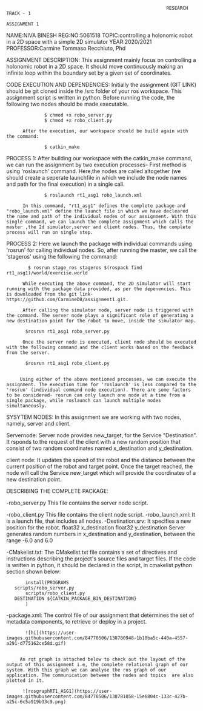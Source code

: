                                                                RESEARCH TRACK - 1
                                                                  ASSIGNMENT 1
NAME:NIVA BINESH
REG:NO:5061518
TOPIC:controlling a holonomic robot in a 2D space with a simple 2D simulator
YEAR:2020/2021
PROFESSOR:Carmine Tommaso Recchiuto, Phd

ASSIGNMENT DESCRIPTION:
          This assignment mainly focus on controlling a holonomic robot in a 2D space. It should move continuously making an infinite loop within the boundary set by a given set of coordinates.
          
CODE EXECUTION AND DEPENDENCIES:
          Initially the assignment (GIT LINK) should be git cloned inside the /src folder of your ros workspace. This assignment script is written in python. Before running the code, the following two nodes should be made executable.
          
                  $ chmod +x robo_server.py
                  $ chmod +x robo_client.py

          After the execution, our workspace should be build again with the command: 
          
                  $ catkin_make

PROCESS 1:
          After building our workspace with the catkin_make command, we can run the assignment by two execution processes- First method is using 'roslaunch' command. Here,the nodes are called altogether (we should create a seperate launchfile in which we include the node names and path for the final execution) in a single call.
          
          
                  $ roslaunch rt1_asg1 robo_launch.xml
                  
          In this command, "rt1_asg1" defines the complete package and "robo_launch.xml" define the launch file in which we have decleared the name and path of the individual nodes of our assignment. With this single command, we can launch the complete assignment which calls the master ,the 2d simulator,server and client nodes. Thus, the complete process will run on single step.

PROCESS 2:
          Here we launch the package with individual commands using 'rosrun' for calling individual nodes. So, after running the master, we call the 'stageros' using the following the command:
          
            $ rosrun stage_ros stageros $(rospack find rt1_asg1)/world/exercise.world
            
          While executing the above command, the 2D simulator will start running with the package data provided, as per the depenencies. This is downloaded from the git link- https://github.com/CarmineD8/assignment1.git.
          
          After calling the simulator node, server node is triggered with the command. The server node plays a significant role of generating a new destination point for the robot to move, inside the simulator map.

           $rosrun rt1_asg1 robo_server.py
          
          Once the server node is executed, client node should be executed with the following command and the client works based on the feedback from the server.
           
           $rosrun rt1_asg1 robo_client.py
           
           
         Using either of the above mentioned processes, we can execute the assignment. The execution time for 'roslaunch' is less compared to the 'rosrun' (individual command node execution). There are some factors to be considered- rosrun can only launch one node at a time from a single package, while roslaunch can launch multiple nodes simultaneously.

SYSYTEM NODES:
         In this assignment we are working with two nodes, namely, server and client.
         
Servernode:
          Server node provides new_target, for the Service "Destination". It rsponds to the request of the client with a new random position that consist of two random coordinates named x_destination and y_destination.  
          
client node:
          It updates the speed of the robot and the distance between the current position of the robot and target point. Once the target reached, the node will call the Service new_target which will provide the coordinates of a new destination point.


          
DESCRIBING THE COMPLETE PACKAGE:

 
-robo_server.py
          This file contains the server node script.
          
-robo_client.py
          This file contains the client node script.
-robo_launch.xml:
          It is a launch file, that includes all nodes.
-Destination.srv:
          It specifies a new position for the robot.
           float32 x_destination
           float32 y_destination
           Server generates random numbers in x_destination and y_destination, between the range -6.0 and 6.0 

-CMakelist.txt:
          The CMakelist.txt file contains a set of directives and instructions describing the project's source files and target files.
           If the code is written in python, it should be declared in the script, in cmakelist python section shown below:

           install(PROGRAMS
  	   scripts/robo_server.py
           scripts/robo_client.py
   	   DESTINATION ${CATKIN_PACKAGE_BIN_DESTINATION}
           )

 
-package.xml:
           The control file of our assignment that determines the set of metadata components, to retrieve or deploy in a project.   
           
           ![hi](https://user-images.githubusercontent.com/84770506/138780948-1b10ba5c-440a-4557-a291-d775162ce58d.gif)


         An rqt graph is attached below to check out the layout of the output of this assignment i.e, the complete relational graph of our system. With this graph we can analyse the ros graph of our application. The communication between the nodes and topics  are also plotted in it.
          
          ![rosgraphRT1_ASG1](https://user-images.githubusercontent.com/84770506/138781058-15e6804c-133c-427b-a25c-6c5a919b33c9.png)        
 
               
          
           
 
                  
 
          
                                                                      

